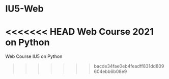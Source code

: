# IU5-Web
<<<<<<< HEAD
Web Course 2021 on Python
=======
Web Course IU5 on Python
>>>>>>> bacde34fae0eb4feadff831dd809604ebb6b08e9
